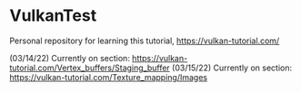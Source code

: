 # VulkanTest
Personal repository for learning this tutorial, https://vulkan-tutorial.com/

(03/14/22) Currently on section: https://vulkan-tutorial.com/Vertex_buffers/Staging_buffer
(03/15/22) Currently on section: https://vulkan-tutorial.com/Texture_mapping/Images

